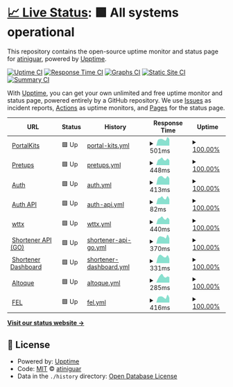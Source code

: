 # [📈 Live Status](https://atiniguar.github.io/celtech-status): <!--live status--> **🟩 All systems operational**

This repository contains the open-source uptime monitor and status page for [atiniguar](https://atiniguar.github.io/celtech-status), powered by [Upptime](https://github.com/upptime/upptime).

[![Uptime CI](https://github.com/atiniguar/celtech-status/workflows/Uptime%20CI/badge.svg)](https://github.com/atiniguar/celtech-status/actions?query=workflow%3A%22Uptime+CI%22)
[![Response Time CI](https://github.com/atiniguar/celtech-status/workflows/Response%20Time%20CI/badge.svg)](https://github.com/atiniguar/celtech-status/actions?query=workflow%3A%22Response+Time+CI%22)
[![Graphs CI](https://github.com/atiniguar/celtech-status/workflows/Graphs%20CI/badge.svg)](https://github.com/atiniguar/celtech-status/actions?query=workflow%3A%22Graphs+CI%22)
[![Static Site CI](https://github.com/atiniguar/celtech-status/workflows/Static%20Site%20CI/badge.svg)](https://github.com/atiniguar/celtech-status/actions?query=workflow%3A%22Static+Site+CI%22)
[![Summary CI](https://github.com/atiniguar/celtech-status/workflows/Summary%20CI/badge.svg)](https://github.com/atiniguar/celtech-status/actions?query=workflow%3A%22Summary+CI%22)

With [Upptime](https://upptime.js.org), you can get your own unlimited and free uptime monitor and status page, powered entirely by a GitHub repository. We use [Issues](https://github.com/atiniguar/celtech-status/issues) as incident reports, [Actions](https://github.com/atiniguar/celtech-status/actions) as uptime monitors, and [Pages](https://atiniguar.github.io/celtech-status) for the status page.

<!--start: status pages-->
<!-- This summary is generated by Upptime (https://github.com/upptime/upptime) -->
<!-- Do not edit this manually, your changes will be overwritten -->
<!-- prettier-ignore -->
| URL | Status | History | Response Time | Uptime |
| --- | ------ | ------- | ------------- | ------ |
| <img alt="" src="https://icons.duckduckgo.com/ip3/portalkits.celtech.com.gt.ico" height="13"> [PortalKits](https://portalkits.celtech.com.gt) | 🟩 Up | [portal-kits.yml](https://github.com/atiniguar/celtech-status/commits/HEAD/history/portal-kits.yml) | <details><summary><img alt="Response time graph" src="./graphs/portal-kits/response-time-week.png" height="20"> 501ms</summary><br><a href="https://atiniguar.github.io/celtech-status/history/portal-kits"><img alt="Response time 689" src="https://img.shields.io/endpoint?url=https%3A%2F%2Fraw.githubusercontent.com%2Fatiniguar%2Fceltech-status%2FHEAD%2Fapi%2Fportal-kits%2Fresponse-time.json"></a><br><a href="https://atiniguar.github.io/celtech-status/history/portal-kits"><img alt="24-hour response time 427" src="https://img.shields.io/endpoint?url=https%3A%2F%2Fraw.githubusercontent.com%2Fatiniguar%2Fceltech-status%2FHEAD%2Fapi%2Fportal-kits%2Fresponse-time-day.json"></a><br><a href="https://atiniguar.github.io/celtech-status/history/portal-kits"><img alt="7-day response time 501" src="https://img.shields.io/endpoint?url=https%3A%2F%2Fraw.githubusercontent.com%2Fatiniguar%2Fceltech-status%2FHEAD%2Fapi%2Fportal-kits%2Fresponse-time-week.json"></a><br><a href="https://atiniguar.github.io/celtech-status/history/portal-kits"><img alt="30-day response time 722" src="https://img.shields.io/endpoint?url=https%3A%2F%2Fraw.githubusercontent.com%2Fatiniguar%2Fceltech-status%2FHEAD%2Fapi%2Fportal-kits%2Fresponse-time-month.json"></a><br><a href="https://atiniguar.github.io/celtech-status/history/portal-kits"><img alt="1-year response time 626" src="https://img.shields.io/endpoint?url=https%3A%2F%2Fraw.githubusercontent.com%2Fatiniguar%2Fceltech-status%2FHEAD%2Fapi%2Fportal-kits%2Fresponse-time-year.json"></a></details> | <details><summary><a href="https://atiniguar.github.io/celtech-status/history/portal-kits">100.00%</a></summary><a href="https://atiniguar.github.io/celtech-status/history/portal-kits"><img alt="All-time uptime 99.49%" src="https://img.shields.io/endpoint?url=https%3A%2F%2Fraw.githubusercontent.com%2Fatiniguar%2Fceltech-status%2FHEAD%2Fapi%2Fportal-kits%2Fuptime.json"></a><br><a href="https://atiniguar.github.io/celtech-status/history/portal-kits"><img alt="24-hour uptime 100.00%" src="https://img.shields.io/endpoint?url=https%3A%2F%2Fraw.githubusercontent.com%2Fatiniguar%2Fceltech-status%2FHEAD%2Fapi%2Fportal-kits%2Fuptime-day.json"></a><br><a href="https://atiniguar.github.io/celtech-status/history/portal-kits"><img alt="7-day uptime 100.00%" src="https://img.shields.io/endpoint?url=https%3A%2F%2Fraw.githubusercontent.com%2Fatiniguar%2Fceltech-status%2FHEAD%2Fapi%2Fportal-kits%2Fuptime-week.json"></a><br><a href="https://atiniguar.github.io/celtech-status/history/portal-kits"><img alt="30-day uptime 99.96%" src="https://img.shields.io/endpoint?url=https%3A%2F%2Fraw.githubusercontent.com%2Fatiniguar%2Fceltech-status%2FHEAD%2Fapi%2Fportal-kits%2Fuptime-month.json"></a><br><a href="https://atiniguar.github.io/celtech-status/history/portal-kits"><img alt="1-year uptime 99.86%" src="https://img.shields.io/endpoint?url=https%3A%2F%2Fraw.githubusercontent.com%2Fatiniguar%2Fceltech-status%2FHEAD%2Fapi%2Fportal-kits%2Fuptime-year.json"></a></details>
| <img alt="" src="https://icons.duckduckgo.com/ip3/pretups.celtech.com.gt.ico" height="13"> [Pretups](https://pretups.celtech.com.gt) | 🟩 Up | [pretups.yml](https://github.com/atiniguar/celtech-status/commits/HEAD/history/pretups.yml) | <details><summary><img alt="Response time graph" src="./graphs/pretups/response-time-week.png" height="20"> 448ms</summary><br><a href="https://atiniguar.github.io/celtech-status/history/pretups"><img alt="Response time 477" src="https://img.shields.io/endpoint?url=https%3A%2F%2Fraw.githubusercontent.com%2Fatiniguar%2Fceltech-status%2FHEAD%2Fapi%2Fpretups%2Fresponse-time.json"></a><br><a href="https://atiniguar.github.io/celtech-status/history/pretups"><img alt="24-hour response time 358" src="https://img.shields.io/endpoint?url=https%3A%2F%2Fraw.githubusercontent.com%2Fatiniguar%2Fceltech-status%2FHEAD%2Fapi%2Fpretups%2Fresponse-time-day.json"></a><br><a href="https://atiniguar.github.io/celtech-status/history/pretups"><img alt="7-day response time 448" src="https://img.shields.io/endpoint?url=https%3A%2F%2Fraw.githubusercontent.com%2Fatiniguar%2Fceltech-status%2FHEAD%2Fapi%2Fpretups%2Fresponse-time-week.json"></a><br><a href="https://atiniguar.github.io/celtech-status/history/pretups"><img alt="30-day response time 451" src="https://img.shields.io/endpoint?url=https%3A%2F%2Fraw.githubusercontent.com%2Fatiniguar%2Fceltech-status%2FHEAD%2Fapi%2Fpretups%2Fresponse-time-month.json"></a><br><a href="https://atiniguar.github.io/celtech-status/history/pretups"><img alt="1-year response time 476" src="https://img.shields.io/endpoint?url=https%3A%2F%2Fraw.githubusercontent.com%2Fatiniguar%2Fceltech-status%2FHEAD%2Fapi%2Fpretups%2Fresponse-time-year.json"></a></details> | <details><summary><a href="https://atiniguar.github.io/celtech-status/history/pretups">100.00%</a></summary><a href="https://atiniguar.github.io/celtech-status/history/pretups"><img alt="All-time uptime 99.71%" src="https://img.shields.io/endpoint?url=https%3A%2F%2Fraw.githubusercontent.com%2Fatiniguar%2Fceltech-status%2FHEAD%2Fapi%2Fpretups%2Fuptime.json"></a><br><a href="https://atiniguar.github.io/celtech-status/history/pretups"><img alt="24-hour uptime 100.00%" src="https://img.shields.io/endpoint?url=https%3A%2F%2Fraw.githubusercontent.com%2Fatiniguar%2Fceltech-status%2FHEAD%2Fapi%2Fpretups%2Fuptime-day.json"></a><br><a href="https://atiniguar.github.io/celtech-status/history/pretups"><img alt="7-day uptime 100.00%" src="https://img.shields.io/endpoint?url=https%3A%2F%2Fraw.githubusercontent.com%2Fatiniguar%2Fceltech-status%2FHEAD%2Fapi%2Fpretups%2Fuptime-week.json"></a><br><a href="https://atiniguar.github.io/celtech-status/history/pretups"><img alt="30-day uptime 99.96%" src="https://img.shields.io/endpoint?url=https%3A%2F%2Fraw.githubusercontent.com%2Fatiniguar%2Fceltech-status%2FHEAD%2Fapi%2Fpretups%2Fuptime-month.json"></a><br><a href="https://atiniguar.github.io/celtech-status/history/pretups"><img alt="1-year uptime 99.81%" src="https://img.shields.io/endpoint?url=https%3A%2F%2Fraw.githubusercontent.com%2Fatiniguar%2Fceltech-status%2FHEAD%2Fapi%2Fpretups%2Fuptime-year.json"></a></details>
| <img alt="" src="https://icons.duckduckgo.com/ip3/auth.celtech.com.gt.ico" height="13"> [Auth](https://auth.celtech.com.gt) | 🟩 Up | [auth.yml](https://github.com/atiniguar/celtech-status/commits/HEAD/history/auth.yml) | <details><summary><img alt="Response time graph" src="./graphs/auth/response-time-week.png" height="20"> 413ms</summary><br><a href="https://atiniguar.github.io/celtech-status/history/auth"><img alt="Response time 454" src="https://img.shields.io/endpoint?url=https%3A%2F%2Fraw.githubusercontent.com%2Fatiniguar%2Fceltech-status%2FHEAD%2Fapi%2Fauth%2Fresponse-time.json"></a><br><a href="https://atiniguar.github.io/celtech-status/history/auth"><img alt="24-hour response time 349" src="https://img.shields.io/endpoint?url=https%3A%2F%2Fraw.githubusercontent.com%2Fatiniguar%2Fceltech-status%2FHEAD%2Fapi%2Fauth%2Fresponse-time-day.json"></a><br><a href="https://atiniguar.github.io/celtech-status/history/auth"><img alt="7-day response time 413" src="https://img.shields.io/endpoint?url=https%3A%2F%2Fraw.githubusercontent.com%2Fatiniguar%2Fceltech-status%2FHEAD%2Fapi%2Fauth%2Fresponse-time-week.json"></a><br><a href="https://atiniguar.github.io/celtech-status/history/auth"><img alt="30-day response time 426" src="https://img.shields.io/endpoint?url=https%3A%2F%2Fraw.githubusercontent.com%2Fatiniguar%2Fceltech-status%2FHEAD%2Fapi%2Fauth%2Fresponse-time-month.json"></a><br><a href="https://atiniguar.github.io/celtech-status/history/auth"><img alt="1-year response time 454" src="https://img.shields.io/endpoint?url=https%3A%2F%2Fraw.githubusercontent.com%2Fatiniguar%2Fceltech-status%2FHEAD%2Fapi%2Fauth%2Fresponse-time-year.json"></a></details> | <details><summary><a href="https://atiniguar.github.io/celtech-status/history/auth">100.00%</a></summary><a href="https://atiniguar.github.io/celtech-status/history/auth"><img alt="All-time uptime 98.42%" src="https://img.shields.io/endpoint?url=https%3A%2F%2Fraw.githubusercontent.com%2Fatiniguar%2Fceltech-status%2FHEAD%2Fapi%2Fauth%2Fuptime.json"></a><br><a href="https://atiniguar.github.io/celtech-status/history/auth"><img alt="24-hour uptime 100.00%" src="https://img.shields.io/endpoint?url=https%3A%2F%2Fraw.githubusercontent.com%2Fatiniguar%2Fceltech-status%2FHEAD%2Fapi%2Fauth%2Fuptime-day.json"></a><br><a href="https://atiniguar.github.io/celtech-status/history/auth"><img alt="7-day uptime 100.00%" src="https://img.shields.io/endpoint?url=https%3A%2F%2Fraw.githubusercontent.com%2Fatiniguar%2Fceltech-status%2FHEAD%2Fapi%2Fauth%2Fuptime-week.json"></a><br><a href="https://atiniguar.github.io/celtech-status/history/auth"><img alt="30-day uptime 99.96%" src="https://img.shields.io/endpoint?url=https%3A%2F%2Fraw.githubusercontent.com%2Fatiniguar%2Fceltech-status%2FHEAD%2Fapi%2Fauth%2Fuptime-month.json"></a><br><a href="https://atiniguar.github.io/celtech-status/history/auth"><img alt="1-year uptime 98.42%" src="https://img.shields.io/endpoint?url=https%3A%2F%2Fraw.githubusercontent.com%2Fatiniguar%2Fceltech-status%2FHEAD%2Fapi%2Fauth%2Fuptime-year.json"></a></details>
| <img alt="" src="https://icons.duckduckgo.com/ip3/auth.celtech.com.gt.ico" height="13"> [Auth API](https://auth.celtech.com.gt/v1) | 🟩 Up | [auth-api.yml](https://github.com/atiniguar/celtech-status/commits/HEAD/history/auth-api.yml) | <details><summary><img alt="Response time graph" src="./graphs/auth-api/response-time-week.png" height="20"> 82ms</summary><br><a href="https://atiniguar.github.io/celtech-status/history/auth-api"><img alt="Response time 84" src="https://img.shields.io/endpoint?url=https%3A%2F%2Fraw.githubusercontent.com%2Fatiniguar%2Fceltech-status%2FHEAD%2Fapi%2Fauth-api%2Fresponse-time.json"></a><br><a href="https://atiniguar.github.io/celtech-status/history/auth-api"><img alt="24-hour response time 66" src="https://img.shields.io/endpoint?url=https%3A%2F%2Fraw.githubusercontent.com%2Fatiniguar%2Fceltech-status%2FHEAD%2Fapi%2Fauth-api%2Fresponse-time-day.json"></a><br><a href="https://atiniguar.github.io/celtech-status/history/auth-api"><img alt="7-day response time 82" src="https://img.shields.io/endpoint?url=https%3A%2F%2Fraw.githubusercontent.com%2Fatiniguar%2Fceltech-status%2FHEAD%2Fapi%2Fauth-api%2Fresponse-time-week.json"></a><br><a href="https://atiniguar.github.io/celtech-status/history/auth-api"><img alt="30-day response time 81" src="https://img.shields.io/endpoint?url=https%3A%2F%2Fraw.githubusercontent.com%2Fatiniguar%2Fceltech-status%2FHEAD%2Fapi%2Fauth-api%2Fresponse-time-month.json"></a><br><a href="https://atiniguar.github.io/celtech-status/history/auth-api"><img alt="1-year response time 84" src="https://img.shields.io/endpoint?url=https%3A%2F%2Fraw.githubusercontent.com%2Fatiniguar%2Fceltech-status%2FHEAD%2Fapi%2Fauth-api%2Fresponse-time-year.json"></a></details> | <details><summary><a href="https://atiniguar.github.io/celtech-status/history/auth-api">100.00%</a></summary><a href="https://atiniguar.github.io/celtech-status/history/auth-api"><img alt="All-time uptime 99.57%" src="https://img.shields.io/endpoint?url=https%3A%2F%2Fraw.githubusercontent.com%2Fatiniguar%2Fceltech-status%2FHEAD%2Fapi%2Fauth-api%2Fuptime.json"></a><br><a href="https://atiniguar.github.io/celtech-status/history/auth-api"><img alt="24-hour uptime 100.00%" src="https://img.shields.io/endpoint?url=https%3A%2F%2Fraw.githubusercontent.com%2Fatiniguar%2Fceltech-status%2FHEAD%2Fapi%2Fauth-api%2Fuptime-day.json"></a><br><a href="https://atiniguar.github.io/celtech-status/history/auth-api"><img alt="7-day uptime 100.00%" src="https://img.shields.io/endpoint?url=https%3A%2F%2Fraw.githubusercontent.com%2Fatiniguar%2Fceltech-status%2FHEAD%2Fapi%2Fauth-api%2Fuptime-week.json"></a><br><a href="https://atiniguar.github.io/celtech-status/history/auth-api"><img alt="30-day uptime 99.96%" src="https://img.shields.io/endpoint?url=https%3A%2F%2Fraw.githubusercontent.com%2Fatiniguar%2Fceltech-status%2FHEAD%2Fapi%2Fauth-api%2Fuptime-month.json"></a><br><a href="https://atiniguar.github.io/celtech-status/history/auth-api"><img alt="1-year uptime 99.57%" src="https://img.shields.io/endpoint?url=https%3A%2F%2Fraw.githubusercontent.com%2Fatiniguar%2Fceltech-status%2FHEAD%2Fapi%2Fauth-api%2Fuptime-year.json"></a></details>
| <img alt="" src="https://icons.duckduckgo.com/ip3/wttx.celtech.com.gt.ico" height="13"> [wttx](https://wttx.celtech.com.gt) | 🟩 Up | [wttx.yml](https://github.com/atiniguar/celtech-status/commits/HEAD/history/wttx.yml) | <details><summary><img alt="Response time graph" src="./graphs/wttx/response-time-week.png" height="20"> 440ms</summary><br><a href="https://atiniguar.github.io/celtech-status/history/wttx"><img alt="Response time 469" src="https://img.shields.io/endpoint?url=https%3A%2F%2Fraw.githubusercontent.com%2Fatiniguar%2Fceltech-status%2FHEAD%2Fapi%2Fwttx%2Fresponse-time.json"></a><br><a href="https://atiniguar.github.io/celtech-status/history/wttx"><img alt="24-hour response time 352" src="https://img.shields.io/endpoint?url=https%3A%2F%2Fraw.githubusercontent.com%2Fatiniguar%2Fceltech-status%2FHEAD%2Fapi%2Fwttx%2Fresponse-time-day.json"></a><br><a href="https://atiniguar.github.io/celtech-status/history/wttx"><img alt="7-day response time 440" src="https://img.shields.io/endpoint?url=https%3A%2F%2Fraw.githubusercontent.com%2Fatiniguar%2Fceltech-status%2FHEAD%2Fapi%2Fwttx%2Fresponse-time-week.json"></a><br><a href="https://atiniguar.github.io/celtech-status/history/wttx"><img alt="30-day response time 545" src="https://img.shields.io/endpoint?url=https%3A%2F%2Fraw.githubusercontent.com%2Fatiniguar%2Fceltech-status%2FHEAD%2Fapi%2Fwttx%2Fresponse-time-month.json"></a><br><a href="https://atiniguar.github.io/celtech-status/history/wttx"><img alt="1-year response time 469" src="https://img.shields.io/endpoint?url=https%3A%2F%2Fraw.githubusercontent.com%2Fatiniguar%2Fceltech-status%2FHEAD%2Fapi%2Fwttx%2Fresponse-time-year.json"></a></details> | <details><summary><a href="https://atiniguar.github.io/celtech-status/history/wttx">100.00%</a></summary><a href="https://atiniguar.github.io/celtech-status/history/wttx"><img alt="All-time uptime 99.73%" src="https://img.shields.io/endpoint?url=https%3A%2F%2Fraw.githubusercontent.com%2Fatiniguar%2Fceltech-status%2FHEAD%2Fapi%2Fwttx%2Fuptime.json"></a><br><a href="https://atiniguar.github.io/celtech-status/history/wttx"><img alt="24-hour uptime 100.00%" src="https://img.shields.io/endpoint?url=https%3A%2F%2Fraw.githubusercontent.com%2Fatiniguar%2Fceltech-status%2FHEAD%2Fapi%2Fwttx%2Fuptime-day.json"></a><br><a href="https://atiniguar.github.io/celtech-status/history/wttx"><img alt="7-day uptime 100.00%" src="https://img.shields.io/endpoint?url=https%3A%2F%2Fraw.githubusercontent.com%2Fatiniguar%2Fceltech-status%2FHEAD%2Fapi%2Fwttx%2Fuptime-week.json"></a><br><a href="https://atiniguar.github.io/celtech-status/history/wttx"><img alt="30-day uptime 99.96%" src="https://img.shields.io/endpoint?url=https%3A%2F%2Fraw.githubusercontent.com%2Fatiniguar%2Fceltech-status%2FHEAD%2Fapi%2Fwttx%2Fuptime-month.json"></a><br><a href="https://atiniguar.github.io/celtech-status/history/wttx"><img alt="1-year uptime 99.73%" src="https://img.shields.io/endpoint?url=https%3A%2F%2Fraw.githubusercontent.com%2Fatiniguar%2Fceltech-status%2FHEAD%2Fapi%2Fwttx%2Fuptime-year.json"></a></details>
| <img alt="" src="https://icons.duckduckgo.com/ip3/go.celtech.com.gt.ico" height="13"> [Shortener API (GO)](https://go.celtech.com.gt) | 🟩 Up | [shortener-api-go.yml](https://github.com/atiniguar/celtech-status/commits/HEAD/history/shortener-api-go.yml) | <details><summary><img alt="Response time graph" src="./graphs/shortener-api-go/response-time-week.png" height="20"> 370ms</summary><br><a href="https://atiniguar.github.io/celtech-status/history/shortener-api-go"><img alt="Response time 362" src="https://img.shields.io/endpoint?url=https%3A%2F%2Fraw.githubusercontent.com%2Fatiniguar%2Fceltech-status%2FHEAD%2Fapi%2Fshortener-api-go%2Fresponse-time.json"></a><br><a href="https://atiniguar.github.io/celtech-status/history/shortener-api-go"><img alt="24-hour response time 332" src="https://img.shields.io/endpoint?url=https%3A%2F%2Fraw.githubusercontent.com%2Fatiniguar%2Fceltech-status%2FHEAD%2Fapi%2Fshortener-api-go%2Fresponse-time-day.json"></a><br><a href="https://atiniguar.github.io/celtech-status/history/shortener-api-go"><img alt="7-day response time 370" src="https://img.shields.io/endpoint?url=https%3A%2F%2Fraw.githubusercontent.com%2Fatiniguar%2Fceltech-status%2FHEAD%2Fapi%2Fshortener-api-go%2Fresponse-time-week.json"></a><br><a href="https://atiniguar.github.io/celtech-status/history/shortener-api-go"><img alt="30-day response time 360" src="https://img.shields.io/endpoint?url=https%3A%2F%2Fraw.githubusercontent.com%2Fatiniguar%2Fceltech-status%2FHEAD%2Fapi%2Fshortener-api-go%2Fresponse-time-month.json"></a><br><a href="https://atiniguar.github.io/celtech-status/history/shortener-api-go"><img alt="1-year response time 362" src="https://img.shields.io/endpoint?url=https%3A%2F%2Fraw.githubusercontent.com%2Fatiniguar%2Fceltech-status%2FHEAD%2Fapi%2Fshortener-api-go%2Fresponse-time-year.json"></a></details> | <details><summary><a href="https://atiniguar.github.io/celtech-status/history/shortener-api-go">100.00%</a></summary><a href="https://atiniguar.github.io/celtech-status/history/shortener-api-go"><img alt="All-time uptime 99.99%" src="https://img.shields.io/endpoint?url=https%3A%2F%2Fraw.githubusercontent.com%2Fatiniguar%2Fceltech-status%2FHEAD%2Fapi%2Fshortener-api-go%2Fuptime.json"></a><br><a href="https://atiniguar.github.io/celtech-status/history/shortener-api-go"><img alt="24-hour uptime 100.00%" src="https://img.shields.io/endpoint?url=https%3A%2F%2Fraw.githubusercontent.com%2Fatiniguar%2Fceltech-status%2FHEAD%2Fapi%2Fshortener-api-go%2Fuptime-day.json"></a><br><a href="https://atiniguar.github.io/celtech-status/history/shortener-api-go"><img alt="7-day uptime 100.00%" src="https://img.shields.io/endpoint?url=https%3A%2F%2Fraw.githubusercontent.com%2Fatiniguar%2Fceltech-status%2FHEAD%2Fapi%2Fshortener-api-go%2Fuptime-week.json"></a><br><a href="https://atiniguar.github.io/celtech-status/history/shortener-api-go"><img alt="30-day uptime 99.96%" src="https://img.shields.io/endpoint?url=https%3A%2F%2Fraw.githubusercontent.com%2Fatiniguar%2Fceltech-status%2FHEAD%2Fapi%2Fshortener-api-go%2Fuptime-month.json"></a><br><a href="https://atiniguar.github.io/celtech-status/history/shortener-api-go"><img alt="1-year uptime 99.99%" src="https://img.shields.io/endpoint?url=https%3A%2F%2Fraw.githubusercontent.com%2Fatiniguar%2Fceltech-status%2FHEAD%2Fapi%2Fshortener-api-go%2Fuptime-year.json"></a></details>
| <img alt="" src="https://icons.duckduckgo.com/ip3/shortenerdash.celtech.com.gt.ico" height="13"> [Shortener Dashboard](https://shortenerdash.celtech.com.gt) | 🟩 Up | [shortener-dashboard.yml](https://github.com/atiniguar/celtech-status/commits/HEAD/history/shortener-dashboard.yml) | <details><summary><img alt="Response time graph" src="./graphs/shortener-dashboard/response-time-week.png" height="20"> 331ms</summary><br><a href="https://atiniguar.github.io/celtech-status/history/shortener-dashboard"><img alt="Response time 409" src="https://img.shields.io/endpoint?url=https%3A%2F%2Fraw.githubusercontent.com%2Fatiniguar%2Fceltech-status%2FHEAD%2Fapi%2Fshortener-dashboard%2Fresponse-time.json"></a><br><a href="https://atiniguar.github.io/celtech-status/history/shortener-dashboard"><img alt="24-hour response time 289" src="https://img.shields.io/endpoint?url=https%3A%2F%2Fraw.githubusercontent.com%2Fatiniguar%2Fceltech-status%2FHEAD%2Fapi%2Fshortener-dashboard%2Fresponse-time-day.json"></a><br><a href="https://atiniguar.github.io/celtech-status/history/shortener-dashboard"><img alt="7-day response time 331" src="https://img.shields.io/endpoint?url=https%3A%2F%2Fraw.githubusercontent.com%2Fatiniguar%2Fceltech-status%2FHEAD%2Fapi%2Fshortener-dashboard%2Fresponse-time-week.json"></a><br><a href="https://atiniguar.github.io/celtech-status/history/shortener-dashboard"><img alt="30-day response time 343" src="https://img.shields.io/endpoint?url=https%3A%2F%2Fraw.githubusercontent.com%2Fatiniguar%2Fceltech-status%2FHEAD%2Fapi%2Fshortener-dashboard%2Fresponse-time-month.json"></a><br><a href="https://atiniguar.github.io/celtech-status/history/shortener-dashboard"><img alt="1-year response time 409" src="https://img.shields.io/endpoint?url=https%3A%2F%2Fraw.githubusercontent.com%2Fatiniguar%2Fceltech-status%2FHEAD%2Fapi%2Fshortener-dashboard%2Fresponse-time-year.json"></a></details> | <details><summary><a href="https://atiniguar.github.io/celtech-status/history/shortener-dashboard">100.00%</a></summary><a href="https://atiniguar.github.io/celtech-status/history/shortener-dashboard"><img alt="All-time uptime 99.99%" src="https://img.shields.io/endpoint?url=https%3A%2F%2Fraw.githubusercontent.com%2Fatiniguar%2Fceltech-status%2FHEAD%2Fapi%2Fshortener-dashboard%2Fuptime.json"></a><br><a href="https://atiniguar.github.io/celtech-status/history/shortener-dashboard"><img alt="24-hour uptime 100.00%" src="https://img.shields.io/endpoint?url=https%3A%2F%2Fraw.githubusercontent.com%2Fatiniguar%2Fceltech-status%2FHEAD%2Fapi%2Fshortener-dashboard%2Fuptime-day.json"></a><br><a href="https://atiniguar.github.io/celtech-status/history/shortener-dashboard"><img alt="7-day uptime 100.00%" src="https://img.shields.io/endpoint?url=https%3A%2F%2Fraw.githubusercontent.com%2Fatiniguar%2Fceltech-status%2FHEAD%2Fapi%2Fshortener-dashboard%2Fuptime-week.json"></a><br><a href="https://atiniguar.github.io/celtech-status/history/shortener-dashboard"><img alt="30-day uptime 99.96%" src="https://img.shields.io/endpoint?url=https%3A%2F%2Fraw.githubusercontent.com%2Fatiniguar%2Fceltech-status%2FHEAD%2Fapi%2Fshortener-dashboard%2Fuptime-month.json"></a><br><a href="https://atiniguar.github.io/celtech-status/history/shortener-dashboard"><img alt="1-year uptime 99.99%" src="https://img.shields.io/endpoint?url=https%3A%2F%2Fraw.githubusercontent.com%2Fatiniguar%2Fceltech-status%2FHEAD%2Fapi%2Fshortener-dashboard%2Fuptime-year.json"></a></details>
| <img alt="" src="https://icons.duckduckgo.com/ip3/altoque.celtech.com.gt.ico" height="13"> [Altoque](http://altoque.celtech.com.gt:8080/index.xhtml) | 🟩 Up | [altoque.yml](https://github.com/atiniguar/celtech-status/commits/HEAD/history/altoque.yml) | <details><summary><img alt="Response time graph" src="./graphs/altoque/response-time-week.png" height="20"> 285ms</summary><br><a href="https://atiniguar.github.io/celtech-status/history/altoque"><img alt="Response time 267" src="https://img.shields.io/endpoint?url=https%3A%2F%2Fraw.githubusercontent.com%2Fatiniguar%2Fceltech-status%2FHEAD%2Fapi%2Faltoque%2Fresponse-time.json"></a><br><a href="https://atiniguar.github.io/celtech-status/history/altoque"><img alt="24-hour response time 255" src="https://img.shields.io/endpoint?url=https%3A%2F%2Fraw.githubusercontent.com%2Fatiniguar%2Fceltech-status%2FHEAD%2Fapi%2Faltoque%2Fresponse-time-day.json"></a><br><a href="https://atiniguar.github.io/celtech-status/history/altoque"><img alt="7-day response time 285" src="https://img.shields.io/endpoint?url=https%3A%2F%2Fraw.githubusercontent.com%2Fatiniguar%2Fceltech-status%2FHEAD%2Fapi%2Faltoque%2Fresponse-time-week.json"></a><br><a href="https://atiniguar.github.io/celtech-status/history/altoque"><img alt="30-day response time 255" src="https://img.shields.io/endpoint?url=https%3A%2F%2Fraw.githubusercontent.com%2Fatiniguar%2Fceltech-status%2FHEAD%2Fapi%2Faltoque%2Fresponse-time-month.json"></a><br><a href="https://atiniguar.github.io/celtech-status/history/altoque"><img alt="1-year response time 267" src="https://img.shields.io/endpoint?url=https%3A%2F%2Fraw.githubusercontent.com%2Fatiniguar%2Fceltech-status%2FHEAD%2Fapi%2Faltoque%2Fresponse-time-year.json"></a></details> | <details><summary><a href="https://atiniguar.github.io/celtech-status/history/altoque">100.00%</a></summary><a href="https://atiniguar.github.io/celtech-status/history/altoque"><img alt="All-time uptime 99.96%" src="https://img.shields.io/endpoint?url=https%3A%2F%2Fraw.githubusercontent.com%2Fatiniguar%2Fceltech-status%2FHEAD%2Fapi%2Faltoque%2Fuptime.json"></a><br><a href="https://atiniguar.github.io/celtech-status/history/altoque"><img alt="24-hour uptime 100.00%" src="https://img.shields.io/endpoint?url=https%3A%2F%2Fraw.githubusercontent.com%2Fatiniguar%2Fceltech-status%2FHEAD%2Fapi%2Faltoque%2Fuptime-day.json"></a><br><a href="https://atiniguar.github.io/celtech-status/history/altoque"><img alt="7-day uptime 100.00%" src="https://img.shields.io/endpoint?url=https%3A%2F%2Fraw.githubusercontent.com%2Fatiniguar%2Fceltech-status%2FHEAD%2Fapi%2Faltoque%2Fuptime-week.json"></a><br><a href="https://atiniguar.github.io/celtech-status/history/altoque"><img alt="30-day uptime 99.96%" src="https://img.shields.io/endpoint?url=https%3A%2F%2Fraw.githubusercontent.com%2Fatiniguar%2Fceltech-status%2FHEAD%2Fapi%2Faltoque%2Fuptime-month.json"></a><br><a href="https://atiniguar.github.io/celtech-status/history/altoque"><img alt="1-year uptime 100.00%" src="https://img.shields.io/endpoint?url=https%3A%2F%2Fraw.githubusercontent.com%2Fatiniguar%2Fceltech-status%2FHEAD%2Fapi%2Faltoque%2Fuptime-year.json"></a></details>
| <img alt="" src="https://icons.duckduckgo.com/ip3/fel.celtech.com.gt.ico" height="13"> [FEL](https://fel.celtech.com.gt/index.jsp) | 🟩 Up | [fel.yml](https://github.com/atiniguar/celtech-status/commits/HEAD/history/fel.yml) | <details><summary><img alt="Response time graph" src="./graphs/fel/response-time-week.png" height="20"> 416ms</summary><br><a href="https://atiniguar.github.io/celtech-status/history/fel"><img alt="Response time 489" src="https://img.shields.io/endpoint?url=https%3A%2F%2Fraw.githubusercontent.com%2Fatiniguar%2Fceltech-status%2FHEAD%2Fapi%2Ffel%2Fresponse-time.json"></a><br><a href="https://atiniguar.github.io/celtech-status/history/fel"><img alt="24-hour response time 298" src="https://img.shields.io/endpoint?url=https%3A%2F%2Fraw.githubusercontent.com%2Fatiniguar%2Fceltech-status%2FHEAD%2Fapi%2Ffel%2Fresponse-time-day.json"></a><br><a href="https://atiniguar.github.io/celtech-status/history/fel"><img alt="7-day response time 416" src="https://img.shields.io/endpoint?url=https%3A%2F%2Fraw.githubusercontent.com%2Fatiniguar%2Fceltech-status%2FHEAD%2Fapi%2Ffel%2Fresponse-time-week.json"></a><br><a href="https://atiniguar.github.io/celtech-status/history/fel"><img alt="30-day response time 410" src="https://img.shields.io/endpoint?url=https%3A%2F%2Fraw.githubusercontent.com%2Fatiniguar%2Fceltech-status%2FHEAD%2Fapi%2Ffel%2Fresponse-time-month.json"></a><br><a href="https://atiniguar.github.io/celtech-status/history/fel"><img alt="1-year response time 489" src="https://img.shields.io/endpoint?url=https%3A%2F%2Fraw.githubusercontent.com%2Fatiniguar%2Fceltech-status%2FHEAD%2Fapi%2Ffel%2Fresponse-time-year.json"></a></details> | <details><summary><a href="https://atiniguar.github.io/celtech-status/history/fel">100.00%</a></summary><a href="https://atiniguar.github.io/celtech-status/history/fel"><img alt="All-time uptime 99.96%" src="https://img.shields.io/endpoint?url=https%3A%2F%2Fraw.githubusercontent.com%2Fatiniguar%2Fceltech-status%2FHEAD%2Fapi%2Ffel%2Fuptime.json"></a><br><a href="https://atiniguar.github.io/celtech-status/history/fel"><img alt="24-hour uptime 100.00%" src="https://img.shields.io/endpoint?url=https%3A%2F%2Fraw.githubusercontent.com%2Fatiniguar%2Fceltech-status%2FHEAD%2Fapi%2Ffel%2Fuptime-day.json"></a><br><a href="https://atiniguar.github.io/celtech-status/history/fel"><img alt="7-day uptime 100.00%" src="https://img.shields.io/endpoint?url=https%3A%2F%2Fraw.githubusercontent.com%2Fatiniguar%2Fceltech-status%2FHEAD%2Fapi%2Ffel%2Fuptime-week.json"></a><br><a href="https://atiniguar.github.io/celtech-status/history/fel"><img alt="30-day uptime 99.97%" src="https://img.shields.io/endpoint?url=https%3A%2F%2Fraw.githubusercontent.com%2Fatiniguar%2Fceltech-status%2FHEAD%2Fapi%2Ffel%2Fuptime-month.json"></a><br><a href="https://atiniguar.github.io/celtech-status/history/fel"><img alt="1-year uptime 100.00%" src="https://img.shields.io/endpoint?url=https%3A%2F%2Fraw.githubusercontent.com%2Fatiniguar%2Fceltech-status%2FHEAD%2Fapi%2Ffel%2Fuptime-year.json"></a></details>

<!--end: status pages-->

[**Visit our status website →**](https://atiniguar.github.io/celtech-status)

## 📄 License

- Powered by: [Upptime](https://github.com/upptime/upptime)
- Code: [MIT](./LICENSE) © [atiniguar](https://atiniguar.github.io/celtech-status)
- Data in the `./history` directory: [Open Database License](https://opendatacommons.org/licenses/odbl/1-0/)
